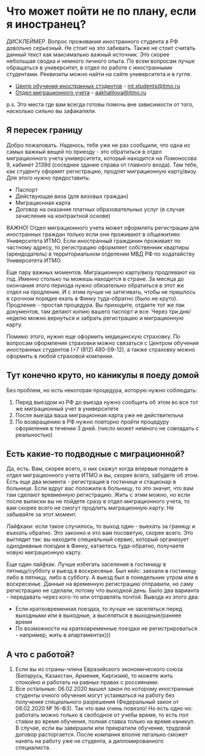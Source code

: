 # Что может пойти не по плану, если я иностранец?

ДИСКЛЕЙМЕР. Вопрос проживания иностранного студента в РФ довольно серьезный. Не стоит на это забивать. Также не стоит считать данный текст как максимально важный источник. Это скорее небольшая сводка и немного личного опыта. По всем вопросам лучше обращаться в университет, в отдел по работе с иностранными студентами. Реквизиты можно найти на сайте университета и в гугле.

- [Центр обучения иностранных студентов](https://itmo.ru/ru/viewunit/91285/centr_obucheniya_inostrannyh_studentov.htm) - int.students@itmo.ru
- [Отдел миграционного учета](https://itmo.ru/ru/viewunit/75541/otdel_migracionnogo_ucheta.htm) - aakhalilova@itmo.ru

p.s. Это места где вам всегда готовы помочь вне зависимости от того, насколько сильно вы зафакапили.

## Я пересек границу
Добро пожаловать. Надеюсь, тебе уже не раз сообщили, что одна из самых важный вещей по приезду - это обратиться в отдел миграционного учета университета, который находится на Ломоносова 9, кабинет 2139d (соседнее здание справа от главного входа). Там тебе, как студенту оформят регистрацию, продлят миграционную карту/визу. Для этого нужно предоставить:
- Паспорт
- Действующая виза (для визовых граждан)
- Миграционная карта
- Договор на оказание платных образовательных услуг (в случае зачисления на контрактной основе)

ВАЖНО! Отдел миграционного учета может оформлять регистрации для иностранных граждан только если они проживают в общежитиях Университета ИТМО. Если иностранный гражданин проживает по частному адресу, то регистрацию оформляет собственник квартиры (арендодатель) в территориальном отделении МВД РФ по ходатайству Университета ИТМО.

Еще пару важных моментов. Миграционную карту/визу продлевают на год. Именно столько ты можешь находится в стране. За месяца до окончания этого периода нужно обязательно обратиться в этот же отдел на продление. И с этим лучше не затягивать, чтобы не пришлось в срочном порядке ехать в Финку туда-обратно (было не круто). Продление - простая процедура. Вы приходите, отдаете тот же пак документов, там делают копию вашего паспорт и все. Через три дня/неделю можно вернуться и забрать регистрацию и миграционную карту.

Помимо этого, нужно еще оформить медицинскую страховку. По вопросам оформления страховки можно связаться с Центром обучения иностранных студентов (+7 (812) 480-09-12), а также страховку можно оформить в любой страховой компании.

## Тут конечно круто, но каникулы я поеду домой
Без проблем, но есть некоторая процедура, которую нужно соблюдать:
1. Перед выездом из РФ до выезда нужно сообщить об этом во все тот же миграционный учет в университете
2. После выезда ваша миграционная карта уже не действительна
3. По возвращению в РФ нужно повторно пройти процедуру оформления в течении 3 дней. (число может немного не совпадать с реальностью)

## Есть какие-то подводные с миграционной?
Да, есть. Вам, скорее всего, о них скажут когда впервые попадете в отдел миграционного учета ИТМО и вы, скорее всего, забудете об этом. Есть еще два момента - регистрация в гостинице и стационар в больнице. Если вдруг вас положили в больницу, то это значит, что вам там сделают вревменную регистрацию. Жить с этим можно, но если после выписки вы не пойдете сразу в отдел миграционного учета, то вам скорее всего не смогут продлить миграционную карту. Не забывайте за этот момент.

Лайфхаки: если такое случилось, то выход один - выехать за границу и въехать обратно. Это законно и это вам посоветую, скорее всего. Это выглядит так: вы находите специальный сервис, который организует однодневные поездки в Финку, катаетесь туда-обратно, получаете новую миграционную карту.

Еще один лайфхак. Лучше избегать заселения в гостиницу в пятницу/cубботу и выезд в воскресенье. Был кейс: заехали в гостиницу либо в пятницу, либо в субботу. А выезд был в понедельник утром или в воскресенье. Данные на временную регистрацию отправили, но саму регистрацию не сделали, потому что выходной день. Было два варианта - передавать через кого-то или отправлять почтой. Вывода из этого два:
- Если кратковременная поездка, то лучше не заселяться перед выходными или в выходные, а выселяться в выходные/раннее время
- По возможности на кратковременные поездки не регистрироваться - например, жить в апартаментах)))

## А что с работой?
1. Если вы из страны-члена Евразийского экономического союза (Беларусь, Казахстан, Армения, Киргизия), то можете жить спокойно и работать на равных правах с россиянами.
2. Все остальные: 06.02.2020 вышел закон по которому иностранные студенты очного обучения могут устаиваться на работу без получения специального разрешения (Федеральный закон от 06.02.2020 № 16-ФЗ). Так что вам очень повезло!
Но есть одно но: работать можно только в свободное от учебы время, то есть пол ставки во время обучения, полная ставка только на время каникул.
В случае, если вы завершили или прекратили обучение, трудовой договор расторгается. После компания вполне легально сможет нанять на работу уже не студента, а дипломированного специалиста.

